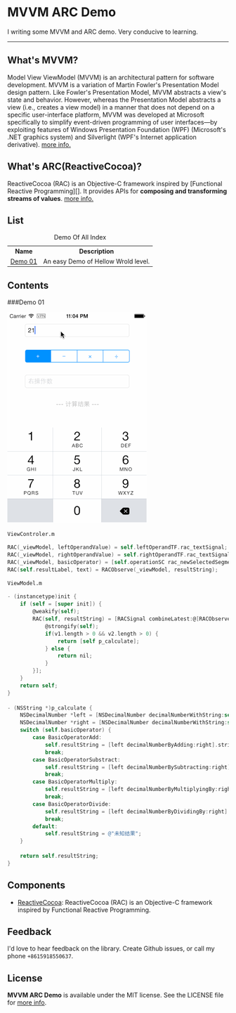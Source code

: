 MVVM ARC Demo
============

I writing some MVVM and ARC demo. Very conducive to learning.

---

What's MVVM?
-----------

Model View ViewModel (MVVM) is an architectural pattern for software development.
MVVM is a variation of Martin Fowler's Presentation Model design pattern. Like Fowler's Presentation Model, MVVM abstracts a view's state and behavior. However, whereas the Presentation Model abstracts a view (i.e., creates a view model) in a manner that does not depend on a specific user-interface platform, MVVM was developed at Microsoft specifically to simplify event-driven programming of user interfaces—by exploiting features of Windows Presentation Foundation (WPF) (Microsoft's .NET graphics system) and Silverlight (WPF's Internet application derivative).
[more info.](https://en.wikipedia.org/wiki/Model_View_ViewModel#Components_of_the_MVVM_pattern)

What's ARC(ReactiveCocoa)?
--------------------------

ReactiveCocoa (RAC) is an Objective-C framework inspired by [Functional Reactive
Programming][]. It provides APIs for **composing and transforming streams of
values**.
[more info.](https://github.com/ReactiveCocoa/ReactiveCocoa)

List
----
<table width="100%">
    <caption>Demo Of All Index</caption>
    <tr>
        <th>Name</th>
        <th>Description</th>
    </tr>
    <tr>
        <td><a href="#demo-01">Demo 01</a></td>
        <td>An easy Demo of Hellow Wrold level.</td>
    </tr>
</table>

Contents
----------

###Demo 01

![Demo_01](Demo_01/screenshot.gif "Demo_01")


`ViewControler.m`
```Objective-C
RAC(_viewModel, leftOperandValue) = self.leftOperandTF.rac_textSignal;
RAC(_viewModel, rightOperandValue) = self.rightOperandTF.rac_textSignal;
RAC(_viewModel, basicOperator) = [self.operationSC rac_newSelectedSegmentIndexChannelWithNilValue:@0];
RAC(self.resultLabel, text) = RACObserve(_viewModel, resultString);
```

`ViewModel.m`
```Objective-C
- (instancetype)init {
    if (self = [super init]) {
        @weakify(self);
        RAC(self, resultString) = [RACSignal combineLatest:@[RACObserve(self, leftOperandValue),RACObserve(self, rightOperandValue), RACObserve(self, basicOperator)] reduce:^id(NSString *v1, NSString *v2){
            @strongify(self);
            if(v1.length > 0 && v2.length > 0) {
                return [self p_calculate];
            } else {
                return nil;
            }
        }];
    }
    return self;
}

- (NSString *)p_calculate {
    NSDecimalNumber *left = [NSDecimalNumber decimalNumberWithString:self.leftOperandValue];
    NSDecimalNumber *right = [NSDecimalNumber decimalNumberWithString:self.rightOperandValue];
    switch (self.basicOperator) {
        case BasicOperatorAdd:
            self.resultString = [left decimalNumberByAdding:right].stringValue;
            break;
        case BasicOperatorSubstract:
            self.resultString = [left decimalNumberBySubtracting:right].stringValue;
            break;
        case BasicOperatorMultiply:
            self.resultString = [left decimalNumberByMultiplyingBy:right].stringValue;
            break;
        case BasicOperatorDivide:
            self.resultString = [left decimalNumberByDividingBy:right].stringValue;
            break;
        default:
            self.resultString = @"未知结果";
    }
    
    return self.resultString;
}
```

Components
----------

* [ReactiveCocoa](https://github.com/ReactiveCocoa/ReactiveCocoa): ReactiveCocoa (RAC) is an Objective-C framework inspired by Functional Reactive Programming.

Feedback
--------

I'd love to hear feedback on the library. Create Github issues, or call my phone `+8615918550637`.

License
----------------

**MVVM ARC Demo** is available under the MIT license. See the LICENSE file for [more info](LICENSE).
